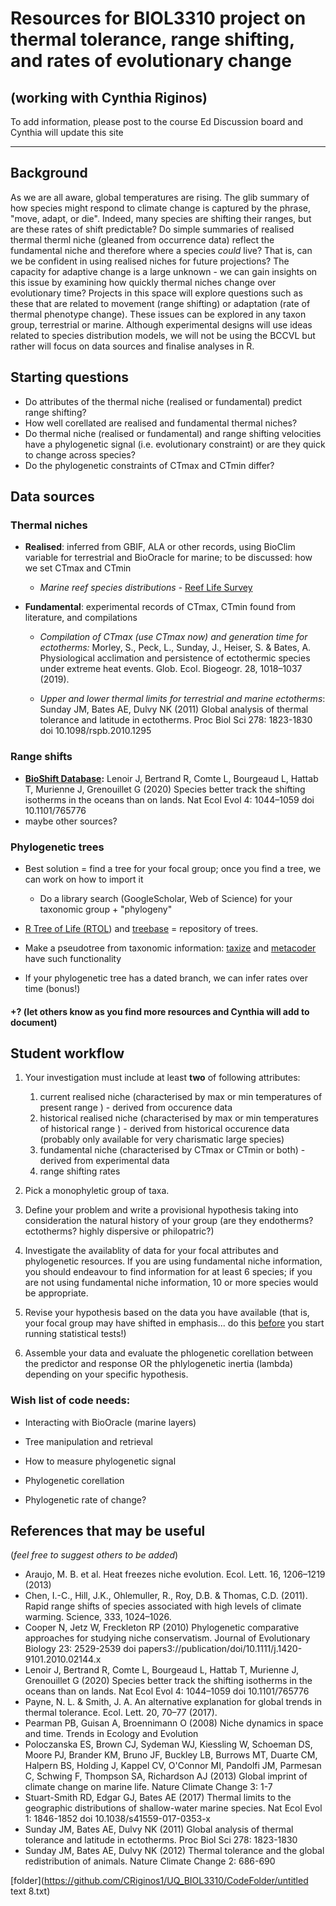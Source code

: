 #  Resources for BIOL3310 project on thermal tolerance, range shifting, and rates of evolutionary change

(working with Cynthia Riginos)
----

To add information, please post to the course Ed Discussion board and Cynthia will update this site


----
## Background

As we are all aware, global temperatures are rising. The glib summary of how species might respond to climate change is captured by the phrase, "move, adapt, or die". Indeed, many species are shifting their ranges, but are these rates of shift predictable?  Do simple summaries of realised thermal therml niche (gleaned from occurrence data) reflect the fundamental niche and therefore where a species *could* live? That is, can we be confident in using realised niches for future projections?  The capacity for adaptive change is a large unknown - we can gain insights on this issue by examining how quickly  thermal niches change over evolutionary time? Projects in this space will explore questions such as these that are related to movement (range shifting) or adaptation (rate of thermal phenotype change). These issues can be explored in any taxon group, terrestrial or marine. Although experimental designs will use ideas related to species distribution models, we will not be using the BCCVL but rather will focus on data sources and finalise analyses in R.

## Starting questions

- Do attributes of the thermal niche (realised or fundamental) predict range shifting?
- How well corellated are realised and fundamental thermal niches?
- Do thermal niche (realised or fundamental) and range shifting velocities have a phylogenetic signal (i.e. evolutionary constraint) or are they quick to change across species?
- Do the phylogenetic constraints of CTmax and CTmin differ?



## Data sources 

### Thermal niches

- **Realised**: inferred from GBIF, ALA or other records, using BioClim variable for terrestrial and BioOracle for marine; to be discussed: how we set CTmax and CTmin

  - *Marine reef species distributions* - [Reef Life Survey](www.reeflifesurvey.com)

- **Fundamental**: experimental records of CTmax, CTmin found from literature, and compilations

  - *Compilation of CTmax (use CTmax now) and generation time for ectotherms:* Morley, S., Peck, L., Sunday, J., Heiser, S. & Bates, A. Physiological acclimation and persistence of ectothermic species under extreme heat events. Glob. Ecol. Biogeogr. 28, 1018–1037 (2019).

  - *Upper and lower thermal limits for terrestrial and marine ectotherms*: Sunday JM, Bates AE, Dulvy NK (2011) Global analysis of thermal tolerance and latitude in ectotherms. Proc Biol Sci 278: 1823-1830 doi 10.1098/rspb.2010.1295

    

  

### Range shifts

- [**BioShift Database**](https://figshare.com/articles/dataset/BioShifts_a_global_geodatabase_of_climate-induced_species_redistribution_over_land_and_sea/7413365/1)**:** Lenoir J, Bertrand R, Comte L, Bourgeaud L, Hattab T, Murienne J, Grenouillet G (2020) Species better track the shifting isotherms in the oceans than on lands. Nat Ecol Evol 4: 1044–1059 doi 10.1101/765776
- maybe other sources?



### Phylogenetic trees

- Best solution = find a tree for your focal group; once you find a tree, we can work on how to import it
  - Do a library search (GoogleScholar, Web of Science) for your taxonomic group + "phylogeny"

-  [R Tree of Life (RTOL](https://cran.r-project.org/web/packages/rotl/index.html)) and [treebase](https://cran.r-project.org/web/packages/treebase/index.html) = repository of trees.
-  Make a pseudotree from taxonomic information: [taxize](https://cran.r-project.org/web/packages/taxize/index.html) and [metacoder](https://cran.r-project.org/web/packages/metacoder/) have such functionality
-  If your phylogenetic tree has a dated branch, we can infer rates over time (bonus!)



#### +?  (let others know as you find more resources and Cynthia will add to document)



## Student workflow

1. Your investigation must include at least **two** of following attributes: 
   1. current realised niche (characterised by max or min temperatures of present range ) - derived from occurence data
   2. historical realised niche (characterised by max or min temperatures of historical range ) - derived from historical occurence data (probably only available for very charismatic large species)
   3. fundamental niche (characterised by CTmax or CTmin or both) - derived from experimental data
   4. range shifting rates

2. Pick a monophyletic group of taxa. 
3. Define your problem and write a provisional hypothesis taking into consideration the natural history of your group (are they endotherms? ectotherms? highly dispersive or philopatric?) 
4. Investigate the availablity of data for your focal attributes and phylogenetic resources. If you are using fundamental niche information, you should endeavour to find information for at least 6 species; if you are not using fundamental niche information, 10 or more species would be appropriate.
5. Revise your hypothesis based on the data you have available (that is, your focal group may have shifted in emphasis... do this <u>before</u> you start running statistical tests!)
6. Assemble your data and evaluate the phlogenetic corellation between the predictor and response OR the phlylogenetic inertia (lambda) depending on your specific hypothesis.



### Wish list of code needs:

- Interacting with BioOracle (marine layers)

- Tree manipulation and retrieval

- How to measure phylogenetic signal

- Phylogenetic corellation 

- Phylogenetic rate of change?

  





## References that may be useful 



(*feel free to suggest others to be added*)



- Araujo, M. B. et al. Heat freezes niche evolution. Ecol. Lett. 16, 1206–1219 (2013)
- Chen, I.-C., Hill, J.K., Ohlemuller, R., Roy, D.B. & Thomas, C.D. (2011). Rapid range shifts of species associated with high levels of climate warming. Science, 333, 1024–1026.
- Cooper N, Jetz W, Freckleton RP (2010) Phylogenetic comparative approaches for studying niche conservatism. Journal of Evolutionary Biology 23: 2529-2539 doi papers3://publication/doi/10.1111/j.1420-9101.2010.02144.x
- Lenoir J, Bertrand R, Comte L, Bourgeaud L, Hattab T, Murienne J, Grenouillet G (2020) Species better track the shifting isotherms in the oceans than on lands. Nat Ecol Evol 4: 1044–1059 doi 10.1101/765776
- Payne, N. L. & Smith, J. A. An alternative explanation for global trends in thermal tolerance. Ecol. Lett. 20, 70–77 (2017).
- Pearman PB, Guisan A, Broennimann O (2008) Niche dynamics in space and time. Trends in Ecology and Evolution  
- Poloczanska ES, Brown CJ, Sydeman WJ, Kiessling W, Schoeman DS, Moore PJ, Brander KM, Bruno JF, Buckley LB, Burrows MT, Duarte CM, Halpern BS, Holding J, Kappel CV, O'Connor MI, Pandolfi JM, Parmesan C, Schwing F, Thompson SA, Richardson AJ (2013) Global imprint of climate change on marine life. Nature Climate Change 3: 1-7 
- Stuart-Smith RD, Edgar GJ, Bates AE (2017) Thermal limits to the geographic distributions of shallow-water marine species. Nat Ecol Evol 1: 1846-1852 doi 10.1038/s41559-017-0353-x
- Sunday JM, Bates AE, Dulvy NK (2011) Global analysis of thermal tolerance and latitude in ectotherms. Proc Biol Sci 278: 1823-1830 
- Sunday JM, Bates AE, Dulvy NK (2012) Thermal tolerance and the global redistribution of animals. Nature Climate Change 2: 686-690 

[folder](https://github.com/CRiginos1/UQ_BIOL3310/CodeFolder/untitled text 8.txt)

